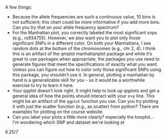 A few things: 
- Because the allele frequencies are such a continuous value, 10 bins is not sufficient; this chart could be more informative if you add more bins. Can you try that on your allele frequency spectrum?
- For the Manhattan plot, you correctly labeled the most significant snps (e.g., rs934755). However, we also want you to plot only those significant SNPs in a different color. On both your Manhattans, I see random dots at the bottom of the chromosomes (e.g., chr 2, 4).
I think this is an artifact of the qmplot manhattanplot package and while it’s great to use packages when appropriate, the packages you use need to generate figures that meet the specifications of exactly what you want. Unless you can figure out how to color only those significant SNPs using this package, you shouldn’t use it. 
In general, plotting a manhattan by hand is a generalizable skill for you - so it would be a worthwhile exercise to try to learn it here.
- Your qqplot doesn't look right. It might help to look up qqplots and get a general idea of how the points should interact with your x=y line. 
This might be an artifact of the `qqplot` function you use. Can you try plotting it with just the scatter function (e.g., ax.scatter) from python? 
There are examples for plotting on the course website. 
- Can you label your plots a little more clearly? especially the boxplot... I'm wondering which SNP and dataset we're looking at

6.25/7
